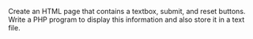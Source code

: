 Create an HTML page that contains a textbox, submit, and reset buttons. Write a PHP program to display this information and also store it in a text file.
